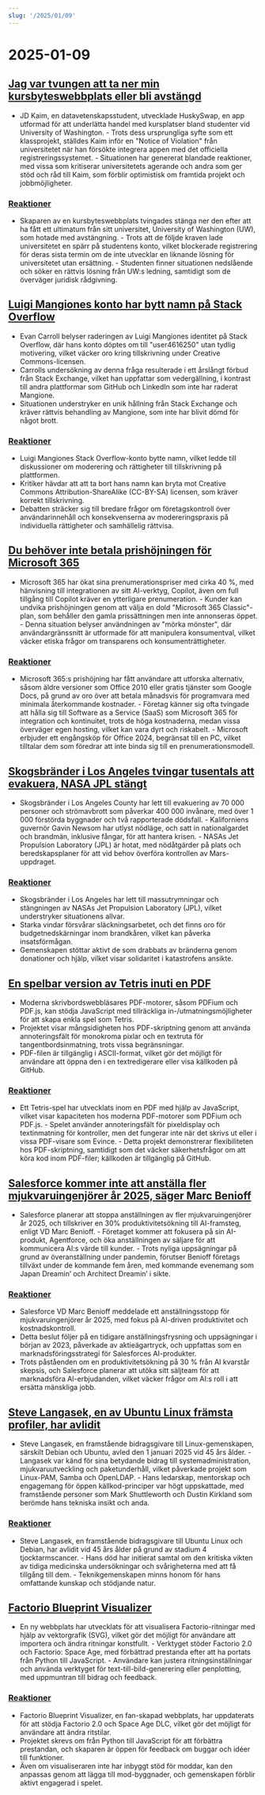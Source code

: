 ```yaml
---
slug: '/2025/01/09'
---
```


# 2025-01-09

## [Jag var tvungen att ta ner min kursbyteswebbplats eller bli avstängd](https://www.linkedin.com/posts/jdkaim_github-jdkaimhuskyswap-huskyswap-project-activity-7282609173316415488-1jdb)

- JD Kaim, en datavetenskapsstudent, utvecklade HuskySwap, en app utformad för att underlätta handel med kursplatser bland studenter vid University of Washington. - Trots dess ursprungliga syfte som ett klassprojekt, ställdes Kaim inför en "Notice of Violation" från universitetet när han försökte integrera appen med det officiella registreringssystemet. - Situationen har genererat blandade reaktioner, med vissa som kritiserar universitetets agerande och andra som ger stöd och råd till Kaim, som förblir optimistisk om framtida projekt och jobbmöjligheter.

### [Reaktioner](https://news.ycombinator.com/item?id=42638626)

- Skaparen av en kursbyteswebbplats tvingades stänga ner den efter att ha fått ett ultimatum från sitt universitet, University of Washington (UW), som hotade med avstängning. - Trots att de följde kraven lade universitetet en spärr på studentens konto, vilket blockerade registrering för deras sista termin om de inte utvecklar en liknande lösning för universitetet utan ersättning. - Studenten finner situationen nedslående och söker en rättvis lösning från UW:s ledning, samtidigt som de överväger juridisk rådgivning.

## [Luigi Mangiones konto har bytt namn på Stack Overflow](https://substack.evancarroll.com/p/the-erasure-of-luigi-mangione)

- Evan Carroll belyser raderingen av Luigi Mangiones identitet på Stack Overflow, där hans konto döptes om till "user4616250" utan tydlig motivering, vilket väcker oro kring tillskrivning under Creative Commons-licensen.
- Carrolls undersökning av denna fråga resulterade i ett årslångt förbud från Stack Exchange, vilket han uppfattar som vedergällning, i kontrast till andra plattformar som GitHub och LinkedIn som inte har raderat Mangione.
- Situationen understryker en unik hållning från Stack Exchange och kräver rättvis behandling av Mangione, som inte har blivit dömd för något brott.

### [Reaktioner](https://news.ycombinator.com/item?id=42642089)

- Luigi Mangiones Stack Overflow-konto bytte namn, vilket ledde till diskussioner om moderering och rättigheter till tillskrivning på plattformen.
- Kritiker hävdar att att ta bort hans namn kan bryta mot Creative Commons Attribution-ShareAlike (CC-BY-SA) licensen, som kräver korrekt tillskrivning.
- Debatten sträcker sig till bredare frågor om företagskontroll över användarinnehåll och konsekvenserna av modereringspraxis på individuella rättigheter och samhällelig rättvisa.

## [Du behöver inte betala prishöjningen för Microsoft 365](https://www.consumer.org.nz/articles/you-don-t-have-to-pay-the-microsoft-365-price-increase)

- Microsoft 365 har ökat sina prenumerationspriser med cirka 40 %, med hänvisning till integrationen av sitt AI-verktyg, Copilot, även om full tillgång till Copilot kräver en ytterligare prenumeration. - Kunder kan undvika prishöjningen genom att välja en dold "Microsoft 365 Classic"-plan, som behåller den gamla prissättningen men inte annonseras öppet. - Denna situation belyser användningen av "mörka mönster", där användargränssnitt är utformade för att manipulera konsumentval, vilket väcker etiska frågor om transparens och konsumenträttigheter.

### [Reaktioner](https://news.ycombinator.com/item?id=42640180)

- Microsoft 365:s prishöjning har fått användare att utforska alternativ, såsom äldre versioner som Office 2010 eller gratis tjänster som Google Docs, på grund av oro över att betala månadsvis för programvara med minimala återkommande kostnader. - Företag känner sig ofta tvingade att hålla sig till Software as a Service (SaaS) som Microsoft 365 för integration och kontinuitet, trots de höga kostnaderna, medan vissa överväger egen hosting, vilket kan vara dyrt och riskabelt. - Microsoft erbjuder ett engångsköp för Office 2024, begränsat till en PC, vilket tilltalar dem som föredrar att inte binda sig till en prenumerationsmodell.

## [Skogsbränder i Los Angeles tvingar tusentals att evakuera, NASA JPL stängt](https://www.theregister.com/2025/01/08/los_angeles_fires_jpl/)

- Skogsbränder i Los Angeles County har lett till evakuering av 70 000 personer och strömavbrott som påverkar 400 000 invånare, med över 1 000 förstörda byggnader och två rapporterade dödsfall. - Kaliforniens guvernör Gavin Newsom har utlyst nödläge, och satt in nationalgardet och brandmän, inklusive fångar, för att hantera krisen. - NASAs Jet Propulsion Laboratory (JPL) är hotat, med nödåtgärder på plats och beredskapsplaner för att vid behov överföra kontrollen av Mars-uppdraget.

### [Reaktioner](https://news.ycombinator.com/item?id=42638735)

- Skogsbränder i Los Angeles har lett till massutrymningar och stängningen av NASAs Jet Propulsion Laboratory (JPL), vilket understryker situationens allvar.
- Starka vindar försvårar släckningsarbetet, och det finns oro för budgetnedskärningar inom brandkåren, vilket kan påverka insatsförmågan.
- Gemenskapen stöttar aktivt de som drabbats av bränderna genom donationer och hjälp, vilket visar solidaritet i katastrofens ansikte.

## [En spelbar version av Tetris inuti en PDF](https://th0mas.nl/downloads/pdftris.pdf)

- Moderna skrivbordswebbläsares PDF-motorer, såsom PDFium och PDF.js, kan stödja JavaScript med tillräckliga in-/utmatningsmöjligheter för att skapa enkla spel som Tetris.
- Projektet visar mångsidigheten hos PDF-skriptning genom att använda annoteringsfält för monokroma pixlar och en textruta för tangentbordsinmatning, trots vissa begränsningar.
- PDF-filen är tillgänglig i ASCII-format, vilket gör det möjligt för användare att öppna den i en textredigerare eller visa källkoden på GitHub.

### [Reaktioner](https://news.ycombinator.com/item?id=42645218)

- Ett Tetris-spel har utvecklats inom en PDF med hjälp av JavaScript, vilket visar kapaciteten hos moderna PDF-motorer som PDFium och PDF.js. - Spelet använder annoteringsfält för pixeldisplay och textinmatning för kontroller, men det fungerar inte när det skrivs ut eller i vissa PDF-visare som Evince. - Detta projekt demonstrerar flexibiliteten hos PDF-skriptning, samtidigt som det väcker säkerhetsfrågor om att köra kod inom PDF-filer; källkoden är tillgänglig på GitHub.

## [Salesforce kommer inte att anställa fler mjukvaruingenjörer år 2025, säger Marc Benioff](https://www.salesforceben.com/salesforce-will-hire-no-more-software-engineers-in-2025-says-marc-benioff/)

- Salesforce planerar att stoppa anställningen av fler mjukvaruingenjörer år 2025, och tillskriver en 30% produktivitetsökning till AI-framsteg, enligt VD Marc Benioff. - Företaget kommer att fokusera på sin AI-produkt, Agentforce, och öka anställningen av säljare för att kommunicera AI:s värde till kunder. - Trots nyliga uppsägningar på grund av överanställning under pandemin, förutser Benioff företags tillväxt under de kommande fem åren, med kommande evenemang som Japan Dreamin’ och Architect Dreamin’ i sikte.

### [Reaktioner](https://news.ycombinator.com/item?id=42639417)

- Salesforce VD Marc Benioff meddelade ett anställningsstopp för mjukvaruingenjörer år 2025, med fokus på AI-driven produktivitet och kostnadskontroll.
- Detta beslut följer på en tidigare anställningsfrysning och uppsägningar i början av 2023, påverkade av aktieägartryck, och uppfattas som en marknadsföringsstrategi för Salesforces AI-produkter.
- Trots påståenden om en produktivitetsökning på 30 % från AI kvarstår skepsis, och Salesforce planerar att utöka sitt säljteam för att marknadsföra AI-erbjudanden, vilket väcker frågor om AI:s roll i att ersätta mänskliga jobb.

## [Steve Langasek, en av Ubuntu Linux främsta profiler, har avlidit](https://thenewstack.io/steve-langasek-one-of-ubuntu-linuxs-leading-lights-has-died/)

- Steve Langasek, en framstående bidragsgivare till Linux-gemenskapen, särskilt Debian och Ubuntu, avled den 1 januari 2025 vid 45 års ålder. - Langasek var känd för sina betydande bidrag till systemadministration, mjukvaruutveckling och paketunderhåll, vilket påverkade projekt som Linux-PAM, Samba och OpenLDAP. - Hans ledarskap, mentorskap och engagemang för öppen källkod-principer var högt uppskattade, med framstående personer som Mark Shuttleworth och Dustin Kirkland som berömde hans tekniska insikt och anda.

### [Reaktioner](https://news.ycombinator.com/item?id=42639563)

- Steve Langasek, en framstående bidragsgivare till Ubuntu Linux och Debian, har avlidit vid 45 års ålder på grund av stadium 4 tjocktarmscancer. - Hans död har initierat samtal om den kritiska vikten av tidiga medicinska undersökningar och svårigheterna med att få tillgång till dem. - Teknikgemenskapen minns honom för hans omfattande kunskap och stödjande natur.

## [Factorio Blueprint Visualizer](https://github.com/piebro/factorio-blueprint-visualizer)

- En ny webbplats har utvecklats för att visualisera Factorio-ritningar med hjälp av vektorgrafik (SVG), vilket gör det möjligt för användare att importera och ändra ritningar konstfullt. - Verktyget stöder Factorio 2.0 och Factorio: Space Age, med förbättrad prestanda efter att ha portats från Python till JavaScript. - Användare kan justera ritningsinställningar och använda verktyget för text-till-bild-generering eller penplotting, med uppmuntran till bidrag och feedback.

### [Reaktioner](https://news.ycombinator.com/item?id=42644168)

- Factorio Blueprint Visualizer, en fan-skapad webbplats, har uppdaterats för att stödja Factorio 2.0 och Space Age DLC, vilket gör det möjligt för användare att ändra ritstilar.
- Projektet skrevs om från Python till JavaScript för att förbättra prestandan, och skaparen är öppen för feedback om buggar och idéer till funktioner.
- Även om visualiseraren inte har inbyggt stöd för moddar, kan den anpassas genom att lägga till mod-byggnader, och gemenskapen förblir aktivt engagerad i spelet.

<head>
  <meta property="og:title" content="Jag var tvungen att ta ner min kursbyteswebbplats eller bli avstängd" />
  <meta property="og:type" content="website" />
  <meta property="og:image" content="https://og.cho.sh/api/og/?title=Jag%20var%20tvungen%20att%20ta%20ner%20min%20kursbyteswebbplats%20eller%20bli%20avst%C3%A4ngd&subheading=torsdag%209%20januari%202025%3A%20Sammanfattning%20av%20Hacker%20News" />
</head>

